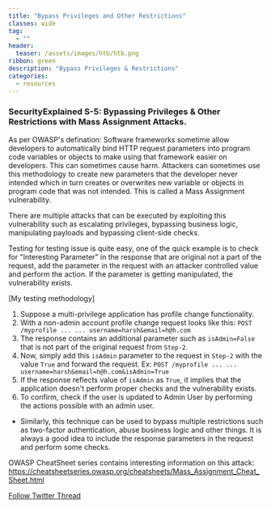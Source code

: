 ```yaml
---
title: "Bypass Privileges and Other Restrictions"
classes: wide
tag: 
  - ""
header:
  teaser: /assets/images/htb/htb.png
ribbon: green
description: "Bypass Privileges & Restrictions"
categories:
  - resources
---
```



### SecurityExplained S-5: Bypassing Privileges & Other Restrictions with Mass Assignment Attacks.


As per OWASP's defination: Software frameworks sometime allow developers to automatically bind HTTP request parameters into program code variables or objects to make using that framework easier on developers. This can sometimes cause harm. Attackers can sometimes use this methodology to create new parameters that the developer never intended which in turn creates or overwrites new variable or objects in program code that was not intended. This is called a Mass Assignment vulnerability.

There are multiple attacks that can be executed by exploiting this vulnerability such as escalating privileges, bypassing business logic, manipulating payloads and bypassing client-side checks.

Testing for testing issue is quite easy, one of the quick example is to check for "Interesting Parameter" in the response that are original not a part of the request, add the parameter in the request with an attacker controlled value and perform the action. If the parameter is getting manipulated, the vulnerability exists.

[My testing methodology]

1. Suppose a multi-privilege application has profile change functionality.
2. With a non-admin account profile change request looks like this: `POST /myprofile ... ... username=harsh&email=h@h.com`
3. The response contains an additional parameter such as `isAdmin=False` that is not part of the original request from `Step-2`.
4. Now, simply add this `isAdmin` parameter to the request in `Step-2` with the value `True` and forward the request. Ex: `POST /myprofile ... ... username=harsh&email=h@h.com&isAdmin=True`
5. If the response reflects value of `isAdmin` as `True`, it implies that the application doesn't perform proper checks and the vulnerability exists.
6. To confirm, check if the user is updated to Admin User by performing the actions possible with an admin user.

- Similarly, this technique can be used to bypass multiple restrictions such as two-factor authentication, abuse business logic and other things. It is always a good idea to include the response parameters in the request and perform some checks.

OWASP CheatSheet series contains interesting information on this attack: https://cheatsheetseries.owasp.org/cheatsheets/Mass_Assignment_Cheat_Sheet.html



[Follow Twitter Thread](https://twitter.com/harshbothra_/status/1478739664093675526?s=20&t=DGEwqEwXwFbWH0VXkOKVsQ)

